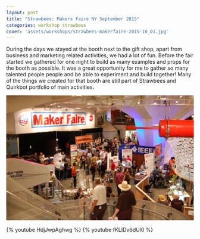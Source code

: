 ```yaml
---
layout: post
title: "Strawbees: Makers Faire NY September 2015"
categories: workshop strawbees
cover: 'assets/workshops/strawbees-makerfaire-2015-10_01.jpg'
---
```

During the days we stayed at the booth next to the gift shop, apart from business and marketing related activities, we had a lot of fun. Before the fair started we gathered for one night to build as many examples and props for the booth as possible. It was a great opportunity for me to gather so many talented people people and be able to experiment and build together! Many of the things we created for that booth are still part of Strawbees and Quirkbot portfolio of main activities.

![](/assets/workshops/strawbees-makerfaire-2015-10_01.jpg)

{% youtube HdjJwpAghwg %}
{% youtube fKLIDv6dUl0 %}
